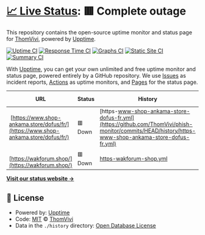 # [📈 Live Status](https://ThomVivi.github.io/phish-monitor): <!--live status--> **🟥 Complete outage**

This repository contains the open-source uptime monitor and status page for [ThomVivi](https://ThomVivi.github.io/phish-monitor), powered by [Upptime](https://github.com/upptime/upptime).

[![Uptime CI](https://github.com/ThomVivi/phish-monitor/workflows/Uptime%20CI/badge.svg)](https://github.com/ThomVivi/phish-monitor/actions?query=workflow%3A%22Uptime+CI%22)
[![Response Time CI](https://github.com/ThomVivi/phish-monitor/workflows/Response%20Time%20CI/badge.svg)](https://github.com/ThomVivi/phish-monitor/actions?query=workflow%3A%22Response+Time+CI%22)
[![Graphs CI](https://github.com/ThomVivi/phish-monitor/workflows/Graphs%20CI/badge.svg)](https://github.com/ThomVivi/phish-monitor/actions?query=workflow%3A%22Graphs+CI%22)
[![Static Site CI](https://github.com/ThomVivi/phish-monitor/workflows/Static%20Site%20CI/badge.svg)](https://github.com/ThomVivi/phish-monitor/actions?query=workflow%3A%22Static+Site+CI%22)
[![Summary CI](https://github.com/ThomVivi/phish-monitor/workflows/Summary%20CI/badge.svg)](https://github.com/ThomVivi/phish-monitor/actions?query=workflow%3A%22Summary+CI%22)

With [Upptime](https://upptime.js.org), you can get your own unlimited and free uptime monitor and status page, powered entirely by a GitHub repository. We use [Issues](https://github.com/ThomVivi/phish-monitor/issues) as incident reports, [Actions](https://github.com/ThomVivi/phish-monitor/actions) as uptime monitors, and [Pages](https://ThomVivi.github.io/phish-monitor) for the status page.

<!--start: status pages-->
<!-- This summary is generated by Upptime (https://github.com/upptime/upptime) -->
<!-- Do not edit this manually, your changes will be overwritten -->
<!-- prettier-ignore -->
| URL | Status | History | Response Time | Uptime |
| --- | ------ | ------- | ------------- | ------ |
| <img alt="" src="https://icons.duckduckgo.com/ip3/www.shop-ankama.store.ico" height="13"> [https://www.shop-ankama.store/dofus/fr/](https://www.shop-ankama.store/dofus/fr/) | 🟥 Down | [https-www-shop-ankama-store-dofus-fr.yml](https://github.com/ThomVivi/phish-monitor/commits/HEAD/history/https-www-shop-ankama-store-dofus-fr.yml) | <details><summary><img alt="Response time graph" src="./graphs/https-www-shop-ankama-store-dofus-fr/response-time-week.png" height="20"> 0ms</summary><br><a href="https://ThomVivi.github.io/phish-monitor/history/https-www-shop-ankama-store-dofus-fr"><img alt="Response time 524" src="https://img.shields.io/endpoint?url=https%3A%2F%2Fraw.githubusercontent.com%2FThomVivi%2Fphish-monitor%2FHEAD%2Fapi%2Fhttps-www-shop-ankama-store-dofus-fr%2Fresponse-time.json"></a><br><a href="https://ThomVivi.github.io/phish-monitor/history/https-www-shop-ankama-store-dofus-fr"><img alt="24-hour response time 0" src="https://img.shields.io/endpoint?url=https%3A%2F%2Fraw.githubusercontent.com%2FThomVivi%2Fphish-monitor%2FHEAD%2Fapi%2Fhttps-www-shop-ankama-store-dofus-fr%2Fresponse-time-day.json"></a><br><a href="https://ThomVivi.github.io/phish-monitor/history/https-www-shop-ankama-store-dofus-fr"><img alt="7-day response time 0" src="https://img.shields.io/endpoint?url=https%3A%2F%2Fraw.githubusercontent.com%2FThomVivi%2Fphish-monitor%2FHEAD%2Fapi%2Fhttps-www-shop-ankama-store-dofus-fr%2Fresponse-time-week.json"></a><br><a href="https://ThomVivi.github.io/phish-monitor/history/https-www-shop-ankama-store-dofus-fr"><img alt="30-day response time 0" src="https://img.shields.io/endpoint?url=https%3A%2F%2Fraw.githubusercontent.com%2FThomVivi%2Fphish-monitor%2FHEAD%2Fapi%2Fhttps-www-shop-ankama-store-dofus-fr%2Fresponse-time-month.json"></a><br><a href="https://ThomVivi.github.io/phish-monitor/history/https-www-shop-ankama-store-dofus-fr"><img alt="1-year response time 0" src="https://img.shields.io/endpoint?url=https%3A%2F%2Fraw.githubusercontent.com%2FThomVivi%2Fphish-monitor%2FHEAD%2Fapi%2Fhttps-www-shop-ankama-store-dofus-fr%2Fresponse-time-year.json"></a></details> | <details><summary><a href="https://ThomVivi.github.io/phish-monitor/history/https-www-shop-ankama-store-dofus-fr">0.00%</a></summary><a href="https://ThomVivi.github.io/phish-monitor/history/https-www-shop-ankama-store-dofus-fr"><img alt="All-time uptime 1.47%" src="https://img.shields.io/endpoint?url=https%3A%2F%2Fraw.githubusercontent.com%2FThomVivi%2Fphish-monitor%2FHEAD%2Fapi%2Fhttps-www-shop-ankama-store-dofus-fr%2Fuptime.json"></a><br><a href="https://ThomVivi.github.io/phish-monitor/history/https-www-shop-ankama-store-dofus-fr"><img alt="24-hour uptime 0.00%" src="https://img.shields.io/endpoint?url=https%3A%2F%2Fraw.githubusercontent.com%2FThomVivi%2Fphish-monitor%2FHEAD%2Fapi%2Fhttps-www-shop-ankama-store-dofus-fr%2Fuptime-day.json"></a><br><a href="https://ThomVivi.github.io/phish-monitor/history/https-www-shop-ankama-store-dofus-fr"><img alt="7-day uptime 0.00%" src="https://img.shields.io/endpoint?url=https%3A%2F%2Fraw.githubusercontent.com%2FThomVivi%2Fphish-monitor%2FHEAD%2Fapi%2Fhttps-www-shop-ankama-store-dofus-fr%2Fuptime-week.json"></a><br><a href="https://ThomVivi.github.io/phish-monitor/history/https-www-shop-ankama-store-dofus-fr"><img alt="30-day uptime 0.00%" src="https://img.shields.io/endpoint?url=https%3A%2F%2Fraw.githubusercontent.com%2FThomVivi%2Fphish-monitor%2FHEAD%2Fapi%2Fhttps-www-shop-ankama-store-dofus-fr%2Fuptime-month.json"></a><br><a href="https://ThomVivi.github.io/phish-monitor/history/https-www-shop-ankama-store-dofus-fr"><img alt="1-year uptime 0.00%" src="https://img.shields.io/endpoint?url=https%3A%2F%2Fraw.githubusercontent.com%2FThomVivi%2Fphish-monitor%2FHEAD%2Fapi%2Fhttps-www-shop-ankama-store-dofus-fr%2Fuptime-year.json"></a></details>
| <img alt="" src="https://icons.duckduckgo.com/ip3/wakforum.shop.ico" height="13"> [https://wakforum.shop/](https://wakforum.shop/) | 🟥 Down | [https-wakforum-shop.yml](https://github.com/ThomVivi/phish-monitor/commits/HEAD/history/https-wakforum-shop.yml) | <details><summary><img alt="Response time graph" src="./graphs/https-wakforum-shop/response-time-week.png" height="20"> 0ms</summary><br><a href="https://ThomVivi.github.io/phish-monitor/history/https-wakforum-shop"><img alt="Response time 195" src="https://img.shields.io/endpoint?url=https%3A%2F%2Fraw.githubusercontent.com%2FThomVivi%2Fphish-monitor%2FHEAD%2Fapi%2Fhttps-wakforum-shop%2Fresponse-time.json"></a><br><a href="https://ThomVivi.github.io/phish-monitor/history/https-wakforum-shop"><img alt="24-hour response time 0" src="https://img.shields.io/endpoint?url=https%3A%2F%2Fraw.githubusercontent.com%2FThomVivi%2Fphish-monitor%2FHEAD%2Fapi%2Fhttps-wakforum-shop%2Fresponse-time-day.json"></a><br><a href="https://ThomVivi.github.io/phish-monitor/history/https-wakforum-shop"><img alt="7-day response time 0" src="https://img.shields.io/endpoint?url=https%3A%2F%2Fraw.githubusercontent.com%2FThomVivi%2Fphish-monitor%2FHEAD%2Fapi%2Fhttps-wakforum-shop%2Fresponse-time-week.json"></a><br><a href="https://ThomVivi.github.io/phish-monitor/history/https-wakforum-shop"><img alt="30-day response time 0" src="https://img.shields.io/endpoint?url=https%3A%2F%2Fraw.githubusercontent.com%2FThomVivi%2Fphish-monitor%2FHEAD%2Fapi%2Fhttps-wakforum-shop%2Fresponse-time-month.json"></a><br><a href="https://ThomVivi.github.io/phish-monitor/history/https-wakforum-shop"><img alt="1-year response time 0" src="https://img.shields.io/endpoint?url=https%3A%2F%2Fraw.githubusercontent.com%2FThomVivi%2Fphish-monitor%2FHEAD%2Fapi%2Fhttps-wakforum-shop%2Fresponse-time-year.json"></a></details> | <details><summary><a href="https://ThomVivi.github.io/phish-monitor/history/https-wakforum-shop">0.00%</a></summary><a href="https://ThomVivi.github.io/phish-monitor/history/https-wakforum-shop"><img alt="All-time uptime 0.00%" src="https://img.shields.io/endpoint?url=https%3A%2F%2Fraw.githubusercontent.com%2FThomVivi%2Fphish-monitor%2FHEAD%2Fapi%2Fhttps-wakforum-shop%2Fuptime.json"></a><br><a href="https://ThomVivi.github.io/phish-monitor/history/https-wakforum-shop"><img alt="24-hour uptime 0.00%" src="https://img.shields.io/endpoint?url=https%3A%2F%2Fraw.githubusercontent.com%2FThomVivi%2Fphish-monitor%2FHEAD%2Fapi%2Fhttps-wakforum-shop%2Fuptime-day.json"></a><br><a href="https://ThomVivi.github.io/phish-monitor/history/https-wakforum-shop"><img alt="7-day uptime 0.00%" src="https://img.shields.io/endpoint?url=https%3A%2F%2Fraw.githubusercontent.com%2FThomVivi%2Fphish-monitor%2FHEAD%2Fapi%2Fhttps-wakforum-shop%2Fuptime-week.json"></a><br><a href="https://ThomVivi.github.io/phish-monitor/history/https-wakforum-shop"><img alt="30-day uptime 0.00%" src="https://img.shields.io/endpoint?url=https%3A%2F%2Fraw.githubusercontent.com%2FThomVivi%2Fphish-monitor%2FHEAD%2Fapi%2Fhttps-wakforum-shop%2Fuptime-month.json"></a><br><a href="https://ThomVivi.github.io/phish-monitor/history/https-wakforum-shop"><img alt="1-year uptime 0.00%" src="https://img.shields.io/endpoint?url=https%3A%2F%2Fraw.githubusercontent.com%2FThomVivi%2Fphish-monitor%2FHEAD%2Fapi%2Fhttps-wakforum-shop%2Fuptime-year.json"></a></details>

<!--end: status pages-->

[**Visit our status website →**](https://ThomVivi.github.io/phish-monitor)

## 📄 License

- Powered by: [Upptime](https://github.com/upptime/upptime)
- Code: [MIT](./LICENSE) © [ThomVivi](https://ThomVivi.github.io/phish-monitor)
- Data in the `./history` directory: [Open Database License](https://opendatacommons.org/licenses/odbl/1-0/)
